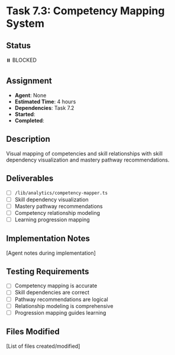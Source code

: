 # Task 7.3: Competency Mapping System

## Status

⏸️ BLOCKED

## Assignment

- **Agent**: None
- **Estimated Time**: 4 hours
- **Dependencies**: Task 7.2
- **Started**:
- **Completed**:

## Description

Visual mapping of competencies and skill relationships with skill dependency visualization and mastery pathway recommendations.

## Deliverables

- [ ] `/lib/analytics/competency-mapper.ts`
- [ ] Skill dependency visualization
- [ ] Mastery pathway recommendations
- [ ] Competency relationship modeling
- [ ] Learning progression mapping

## Implementation Notes

[Agent notes during implementation]

## Testing Requirements

- [ ] Competency mapping is accurate
- [ ] Skill dependencies are correct
- [ ] Pathway recommendations are logical
- [ ] Relationship modeling is comprehensive
- [ ] Progression mapping guides learning

## Files Modified

[List of files created/modified]
